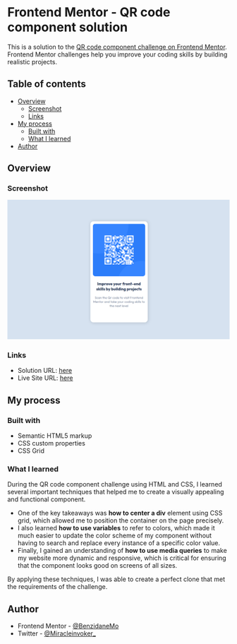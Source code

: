 # Frontend Mentor - QR code component solution

This is a solution to the [QR code component challenge on Frontend Mentor](https://www.frontendmentor.io/challenges/qr-code-component-iux_sIO_H). Frontend Mentor challenges help you improve your coding skills by building realistic projects. 

## Table of contents

- [Overview](#overview)
  - [Screenshot](#screenshot)
  - [Links](#links)
- [My process](#my-process)
  - [Built with](#built-with)
  - [What I learned](#what-i-learned)
- [Author](#author)


## Overview

### Screenshot

![this my solution](./screenshot/screenshot.png)


### Links

- Solution URL: [here](https://github.com/BenzidaneMo/QR-code-component)
- Live Site URL: [here](https://benzidanemo.github.io/QR-code-component/)

## My process

### Built with

- Semantic HTML5 markup
- CSS custom properties
- CSS Grid

### What I learned

During the QR code component challenge using HTML and CSS, I learned several important techniques that helped me to create a visually appealing and functional component. 

- One of the key takeaways was **how to center a div** element using CSS grid, which allowed me to position the container on the page precisely. 
- I also learned **how to use variables** to refer to colors, which made it much easier to update the color scheme of my component without having to search and replace every instance of a specific color value.
- Finally, I gained an understanding of **how to use media queries** to make my website more dynamic and responsive, which is critical for ensuring that the component looks good on screens of all sizes.

By applying these techniques, I was able to create a perfect clone that met the requirements of the challenge.


## Author

- Frontend Mentor - [@BenzidaneMo](https://www.frontendmentor.io/profile/BenzidaneMo)
- Twitter - [@Miracleinvoker_](https://twitter.com/Miracleinvoker_)
